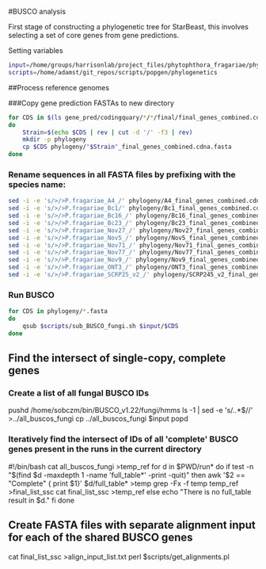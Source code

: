 #BUSCO analysis

First stage of constructing a phylogenetic tree for StarBeast, this involves selecting a set of core genes from gene predictions.

Setting variables

```bash
input=/home/groups/harrisonlab/project_files/phytophthora_fragariae/phylogeny
scripts=/home/adamst/git_repos/scripts/popgen/phylogenetics
```

##Process reference genomes

###Copy gene prediction FASTAs to new directory

```bash
for CDS in $(ls gene_pred/codingquary/*/*/final/final_genes_combined.cdna.fasta)
do
    Strain=$(echo $CDS | rev | cut -d '/' -f3 | rev)
    mkdir -p phylogeny
    cp $CDS phylogeny/"$Strain"_final_genes_combined.cdna.fasta
done
```

### Rename sequences in all FASTA files by prefixing with the species name:

```bash
sed -i -e 's/>/>P.fragariae_A4_/' phylogeny/A4_final_genes_combined.cdna.fasta
sed -i -e 's/>/>P.fragariae_Bc1/' phylogeny/Bc1_final_genes_combined.cdna.fasta
sed -i -e 's/>/>P.fragariae_Bc16_/' phylogeny/Bc16_final_genes_combined.cdna.fasta
sed -i -e 's/>/>P.fragariae_Bc23_/' phylogeny/Bc23_final_genes_combined.cdna.fasta
sed -i -e 's/>/>P.fragariae_Nov27_/' phylogeny/Nov27_final_genes_combined.cdna.fasta
sed -i -e 's/>/>P.fragariae_Nov5_/' phylogeny/Nov5_final_genes_combined.cdna.fasta
sed -i -e 's/>/>P.fragariae_Nov71_/' phylogeny/Nov71_final_genes_combined.cdna.fasta
sed -i -e 's/>/>P.fragariae_Nov77_/' phylogeny/Nov77_final_genes_combined.cdna.fasta
sed -i -e 's/>/>P.fragariae_Nov9_/' phylogeny/Nov9_final_genes_combined.cdna.fasta
sed -i -e 's/>/>P.fragariae_ONT3_/' phylogeny/ONT3_final_genes_combined.cdna.fasta
sed -i -e 's/>/>P.fragariae_SCRP25_v2_/' phylogeny/SCRP245_v2_final_genes_combined.cdna.fasta
```

### Run BUSCO

```bash
for CDS in phylogeny/*.fasta
do
    qsub $scripts/sub_BUSCO_fungi.sh $input/$CDS
done
```

## Find the intersect of single-copy, complete genes
### Create a list of all fungal BUSCO IDs

pushd /home/sobczm/bin/BUSCO_v1.22/fungi/hmms
ls -1 | sed -e 's/\..*$//' >../all_buscos_fungi
cp ../all_buscos_fungi $input
popd

### Iteratively find the intersect of IDs of all 'complete' BUSCO genes present in the runs in the current directory

#!/bin/bash
cat all_buscos_fungi >temp_ref
for d in $PWD/run*
do
    if test -n "$(find $d -maxdepth 1 -name 'full_table*' -print -quit)"
    then
        awk '$2 == "Complete" { print $1}' $d/full_table* >temp
        grep -Fx -f temp temp_ref >final_list_ssc
        cat final_list_ssc >temp_ref
    else
        echo "There is no full_table result in $d."
    fi
done

## Create FASTA files with separate alignment input for each of the shared BUSCO genes
cat final_list_ssc >align_input_list.txt
perl $scripts/get_alignments.pl
